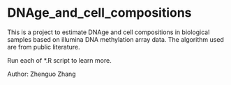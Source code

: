 # DNAge_and_cell_compositions

This is a project to estimate DNAge and cell compositions in
biological samples based on illumina DNA methylation array data.
The algorithm used are from public literature.

Run each of *.R script to learn more.

Author: Zhenguo Zhang
